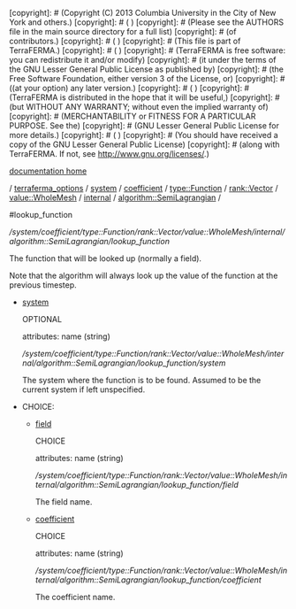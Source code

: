 [copyright]: # (Copyright (C) 2013 Columbia University in the City of New York and others.)
[copyright]: # ( )
[copyright]: # (Please see the AUTHORS file in the main source directory for a full list)
[copyright]: # (of contributors.)
[copyright]: # ( )
[copyright]: # (This file is part of TerraFERMA.)
[copyright]: # ( )
[copyright]: # (TerraFERMA is free software: you can redistribute it and/or modify)
[copyright]: # (it under the terms of the GNU Lesser General Public License as published by)
[copyright]: # (the Free Software Foundation, either version 3 of the License, or)
[copyright]: # ((at your option) any later version.)
[copyright]: # ( )
[copyright]: # (TerraFERMA is distributed in the hope that it will be useful,)
[copyright]: # (but WITHOUT ANY WARRANTY; without even the implied warranty of)
[copyright]: # (MERCHANTABILITY or FITNESS FOR A PARTICULAR PURPOSE. See the)
[copyright]: # (GNU Lesser General Public License for more details.)
[copyright]: # ( )
[copyright]: # (You should have received a copy of the GNU Lesser General Public License)
[copyright]: # (along with TerraFERMA. If not, see <http://www.gnu.org/licenses/>.)

[documentation home](Documentation)

/ [terraferma_options](../../../../../../../../terraferma_options.md) / [system](../../../../../../../system.md) / [coefficient](../../../../../../coefficient.md) / [type::Function](../../../../../type__Function.md) / [rank::Vector](../../../../rank__Vector.md) / [value::WholeMesh](../../../value__WholeMesh.md) / [internal](../../internal.md) / [algorithm::SemiLagrangian](../algorithm__SemiLagrangian.md) /

#lookup_function

*/system/coefficient/type::Function/rank::Vector/value::WholeMesh/internal/algorithm::SemiLagrangian/lookup_function*

The function that will be looked up (normally a field).

Note that the algorithm will always look up the value of the function at the previous timestep.

* [system](lookup_function/system.md "child")

    OPTIONAL 

    attributes: name (string) 

    */system/coefficient/type::Function/rank::Vector/value::WholeMesh/internal/algorithm::SemiLagrangian/lookup_function/system*

    The system where the function is to be found.
    Assumed to be the current system if left unspecified.

* CHOICE:
    * [field](lookup_function/field.md "child")

        CHOICE 

        attributes: name (string) 

        */system/coefficient/type::Function/rank::Vector/value::WholeMesh/internal/algorithm::SemiLagrangian/lookup_function/field*

        The field name.

    * [coefficient](lookup_function/coefficient.md "child")

        CHOICE 

        attributes: name (string) 

        */system/coefficient/type::Function/rank::Vector/value::WholeMesh/internal/algorithm::SemiLagrangian/lookup_function/coefficient*

        The coefficient name.

[autogenerated]: # (This file was automatically generated from the schema file:/home/cwilson/repos/github/TerraFERMA/TerraFERMA/buckettools/schemas/function.rng.)

